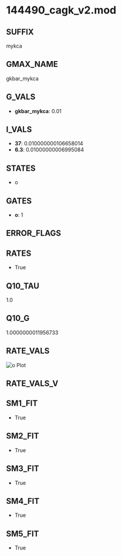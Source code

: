 # 144490_cagk_v2.mod

## SUFFIX

mykca

## GMAX_NAME

gkbar_mykca

## G_VALS

- **gkbar_mykca**: 0.01

## I_VALS

- **37**: 0.010000000106658014
- **6.3**: 0.01000000006995084

## STATES

- o

## GATES

- **o**: 1

## ERROR_FLAGS


## RATES

- True

## Q10_TAU

1.0

## Q10_G

1.0000000011956733

## RATE_VALS

![o Plot](/Users/pbozelos/Dropbox/icg-Chai-Panos/supermodels/output_markdown_files/KCa/144490_cagk_v2.mod/images/o.png)

## RATE_VALS_V

## SM1_FIT

- True

## SM2_FIT

- True

## SM3_FIT

- True

## SM4_FIT

- True

## SM5_FIT

- True

